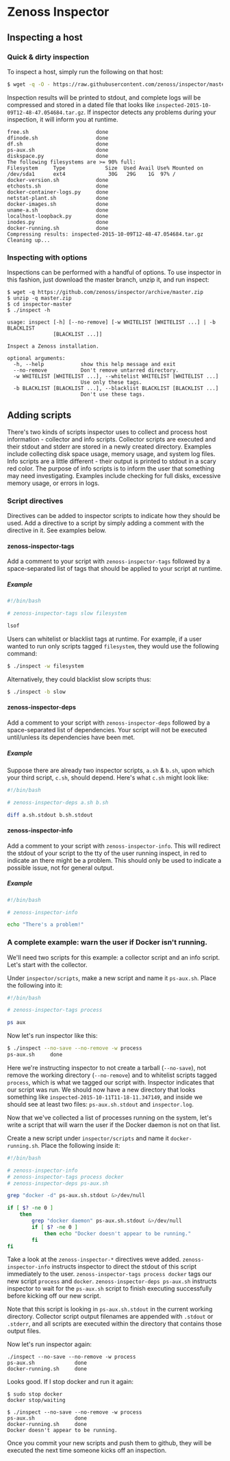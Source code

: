 # Zenoss Inspector

## Inspecting a host

### Quick & dirty inspection
To inspect a host, simply run the following on that host:

```bash
$ wget -q -O - https://raw.githubusercontent.com/zenoss/inspector/master/bootstrap.sh | sudo sh
```

Inspection results will be printed to stdout, and complete logs will be compressed and stored in
a dated file that looks like ```inspected-2015-10-09T12-48-47.054684.tar.gz```. If inspector detects
any problems during your inspection, it will inform you at runtime.

```
free.sh                      done
dfinode.sh                   done
df.sh                        done
ps-aux.sh                    done
diskspace.py                 done
The following filesystems are >= 90% full:
Filesystem     Type             Size  Used Avail Use% Mounted on
/dev/sda1      ext4              30G   29G    1G  97% /
docker-version.sh            done
etchosts.sh                  done
docker-container-logs.py     done
netstat-plant.sh             done
docker-images.sh             done
uname-a.sh                   done
localhost-loopback.py        done
inodes.py                    done
docker-running.sh            done
Compressing results: inspected-2015-10-09T12-48-47.054684.tar.gz
Cleaning up...
```

### Inspecting with options
Inspections can be performed with a handful of options. To use inspector in this fashion, just
download the master branch, unzip it, and run inspect:

```
$ wget -q https://github.com/zenoss/inspector/archive/master.zip
$ unzip -q master.zip
$ cd inspector-master
$ ./inspect -h

usage: inspect [-h] [--no-remove] [-w WHITELIST [WHITELIST ...] | -b BLACKLIST
               [BLACKLIST ...]]

Inspect a Zenoss installation.

optional arguments:
  -h, --help            show this help message and exit
  --no-remove           Don't remove untarred directory.
  -w WHITELIST [WHITELIST ...], --whitelist WHITELIST [WHITELIST ...]
                        Use only these tags.
  -b BLACKLIST [BLACKLIST ...], --blacklist BLACKLIST [BLACKLIST ...]
                        Don't use these tags.
```

## Adding scripts
There's two kinds of scripts inspector uses to collect and process host information - collector
and info scripts. Collector scripts are executed and their stdout and stderr are stored in a
newly created directory. Examples include collecting disk space usage, memory usage, and system log
files. Info scripts are a little different - their output is printed to stdout in a scary red color.
The purpose of info scripts is to inform the user that something may need investigating. Examples
include checking for full disks, excessive memory usage, or errors in logs.

### Script directives
Directives can be added to inspector scripts to indicate how they should be used. Add a directive to a script
by simply adding a comment with the directive in it. See examples below.

#### zenoss-inspector-tags
Add a comment to your script with ```zenoss-inspector-tags``` followed by a space-separated list of
tags that should be applied to your script at runtime.

##### Example
```bash
#!/bin/bash

# zenoss-inspector-tags slow filesystem

lsof
```

Users can whitelist or blacklist tags at runtime. For example, if a user wanted to run only scripts
tagged ```filesystem```, they would use the following command:

```bash
$ ./inspect -w filesystem
```

Alternatively, they could blacklist slow scripts thus:

```bash
$ ./inspect -b slow
```

#### zenoss-inspector-deps
Add a comment to your script with ```zenoss-inspector-deps``` followed by a space-separated list of
dependencies. Your script will not be executed until/unless its dependencies have been met.

##### Example
Suppose there are already two inspector scripts, ```a.sh``` & ```b.sh```, upon which your third
script, ```c.sh```, should depend. Here's what ```c.sh``` might look like:

```bash
#!/bin/bash

# zenoss-inspector-deps a.sh b.sh

diff a.sh.stdout b.sh.stdout
```

#### zenoss-inspector-info
Add a comment to your script with ```zenoss-inspector-info```. This will redirect the stdout of your
script to the tty of the user running inspect, in red to indicate an there might be a problem. This
should only be used to indicate a possible issue, not for general output.

##### Example
```bash
#!/bin/bash

# zenoss-inspector-info

echo "There's a problem!"
```

### A complete example: warn the user if Docker isn't running.

We'll need two scripts for this example: a collector script and an info script. Let's start with
the collector.

Under ```inspector/scripts```, make a new script and name it ```ps-aux.sh```. Place the following
into it:

```bash
#!/bin/bash

# zenoss-inspector-tags process

ps aux
```

Now let's run inspector like this:

```bash
$ ./inspect --no-save --no-remove -w process
ps-aux.sh     done
```

Here we're instructing inspector to not create a tarball (```--no-save```), not remove the
working directory (```--no-remove```) and to whitelist scripts tagged ```process```, which is what we
tagged our script with. Inspector indicates that our script was run. We should now have a new
directory that looks something like ```inspected-2015-10-11T11-18-11.347149```, and inside we should
see at least two files: ```ps-aux.sh.stdout``` and ```inspector.log```.

Now that we've collected a list of processes running on the system, let's write a script that will
warn the user if the Docker daemon is not on that list.

Create a new script under ```inspector/scripts``` and name it ```docker-running.sh```. Place the
following inside it:

```bash
#!/bin/bash

# zenoss-inspector-info
# zenoss-inspector-tags process docker
# zenoss-inspector-deps ps-aux.sh

grep "docker -d" ps-aux.sh.stdout &>/dev/null

if [ $? -ne 0 ]
    then
        grep "docker daemon" ps-aux.sh.stdout &>/dev/null
        if [ $? -ne 0 ]
            then echo "Docker doesn't appear to be running."
        fi
fi
```

Take a look at the ```zenoss-inspector-*``` directives weve added. ```zenoss-inspector-info``` instructs
inspector to direct the stdout of this script immediately to the user.
```zenoss-inspector-tags process docker``` tags our new script ```process``` and ```docker```.
```zenoss-inspector-deps ps-aux.sh``` instructs inspector to wait for the ```ps-aux.sh``` script
to finish executing successfully before kicking off our new script.

Note that this script is looking in ```ps-aux.sh.stdout``` in the current working directory. Collector
script output filenames are appended with ```.stdout``` or ```.stderr```, and all scripts are executed
within the directory that contains those output files.

Now let's run inspector again:
```
./inspect --no-save --no-remove -w process
ps-aux.sh             done
docker-running.sh     done
```

Looks good. If I stop docker and run it again:

```
$ sudo stop docker
docker stop/waiting

$ ./inspect --no-save --no-remove -w process
ps-aux.sh             done
docker-running.sh     done
Docker doesn't appear to be running.
```

Once you commit your new scripts and push them to github, they will be executed the next time
someone kicks off an inspection.
